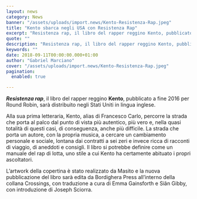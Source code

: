 ```yaml
---
layout: news
category: News
banner: "/assets/uploads/import.news/Kento-Resistenza-Rap.jpeg"
title: "Kento sbarca negli USA con Resistenza Rap"
excerpt: "Resistenza rap, il libro del rapper reggino Kento, pubblicato a fine 2016 per Round Robin,  sarà distribuito negli Stati Uniti in lingua inglese. Alla sua prima letteraria, Kento, alias di Francesco Carlo, percorre la strada che porta al palco dal punto di vista più autentico, più vero e, nella quasi totalità di questi casi, di conseguenza, [&hellip"
quote: ""
description: "Resistenza rap, il libro del rapper reggino Kento, pubblicato a fine 2016 per Round Robin,  sarà distribuito negli Stati Uniti in lingua inglese. Alla sua prima letteraria, Kento, alias di Francesco Carlo, percorre la strada che porta al palco dal punto di vista più autentico, più vero e, nella quasi totalità di questi casi, di conseguenza, [&hellip"
keywords: ""
date: 2018-09-11T00:00:00.000+01:00
author: "Gabriel Marciano"
cover: "/assets/uploads/import.news/Kento-Resistenza-Rap.jpeg"
pagination:
  enabled: true

---
```


**_Resistenza rap_**, il libro del rapper reggino **Kento**, pubblicato a fine 2016 per Round Robin, sarà distribuito negli Stati Uniti in lingua inglese.

Alla sua prima letteraria, Kento, alias di Francesco Carlo, percorre la strada che porta al palco dal punto di vista più autentico, più vero e, nella quasi totalità di questi casi, di conseguenza, anche più difficile. La strada che porta un autore, con la propria musica, a cercare un cambiamento personale e sociale, lontana dai contratti a sei zeri e invece ricca di racconti di viaggio, di aneddoti e consigli. Il libro si potrebbe definire come un manuale del rap di lotta, uno stile a cui Kento ha certamente abituato i propri ascoltatori.

L’artwork della copertina è stato realizzato da Masito e la nuova pubblicazione del libro sarà edita da Bordighera Press all’interno della collana Crossings, con traduzione a cura di Emma Gainsforth e Siân Gibby, con introduzione di Joseph Sciorra.